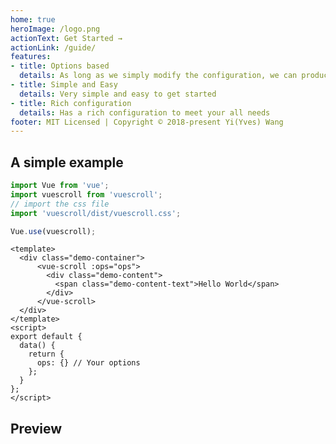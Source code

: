 ```yaml
---
home: true
heroImage: /logo.png
actionText: Get Started →
actionLink: /guide/
features:
- title: Options based
  details: As long as we simply modify the configuration, we can produce a lot of results.
- title: Simple and Easy
  details: Very simple and easy to get started
- title: Rich configuration
  details: Has a rich configuration to meet your all needs
footer: MIT Licensed | Copyright © 2018-present Yi(Yves) Wang
---
```


## A simple example

```javascript
import Vue from 'vue';
import vuescroll from 'vuescroll';
// import the css file
import 'vuescroll/dist/vuescroll.css';

Vue.use(vuescroll);
```

```vue
<template>
  <div class="demo-container">
      <vue-scroll :ops="ops">
        <div class="demo-content">
          <span class="demo-content-text">Hello World</span>
        </div>
      </vue-scroll>
  </div>
</template>
<script>
export default {
  data() {
    return {
      ops: {} // Your options
    };
  }
};
</script>
```

## Preview

<ClientOnly>
<IndexDemo />
</ClientOnly>
